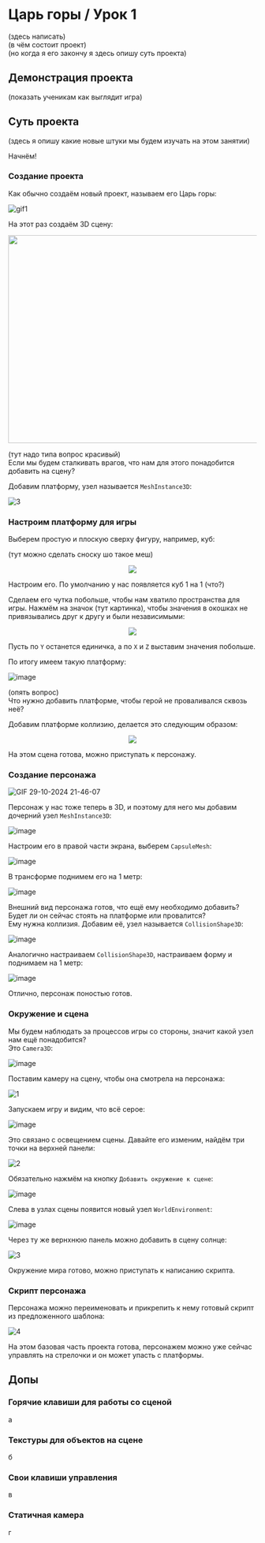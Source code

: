 # Царь горы / Урок 1

(здесь написать)\
(в чём состоит проект)\
(но когда я его закончу я здесь опишу суть проекта)

## Демонстрация проекта

(показать ученикам как выглядит игра)

## Суть проекта

(здесь я опишу какие новые штуки мы будем изучать на этом занятии)

Начнём!

### Создание проекта

Как обычно создаём новый проект, называем его Царь горы:

![gif1](https://github.com/user-attachments/assets/7a5b2550-0278-409b-844e-00d2691ee5d0)

На этот раз создаём 3D сцену:

<p align="center">
  <img width="577" height="422" src="https://github.com/user-attachments/assets/b2a44007-65d1-4e57-b512-ce43d47f2b0c">
</p>

(тут надо типа вопрос красивый)\
Если мы будем сталкивать врагов, что нам для этого понадобится добавить на сцену?

Добавим платформу, узел называется `MeshInstance3D`:

![3](https://github.com/user-attachments/assets/79555ea2-d49b-4e46-8574-da913e51dbea)

### Настроим платформу для игры

Выберем простую и плоскую сверху фигуру, например, куб:

(тут можно сделать сноску шо такое меш)

<p align="center">
  <img width="" height="" src="https://github.com/user-attachments/assets/c9c31f83-186a-40df-97e0-c0c10ad34668">
</p>

Настроим его. По умолчанию у нас появляется куб 1 на 1 (что?)

Сделаем его чутка побольше, чтобы нам хватило пространства для игры.
Нажмём на значок (тут картинка), чтобы значения в окошках не привязывались друг к другу и были независимыми:

<p align="center">
  <img width="" height="" src="https://github.com/user-attachments/assets/4083de8b-6361-4c08-ad01-17af6fd8b27a">
</p>

Пусть по `Y` останется единичка, а по `X` и `Z` выставим значения побольше.

По итогу имеем такую платформу:

![image](https://github.com/user-attachments/assets/b86a1da4-85ba-4e0c-8a63-e52b0591c4d4)

(опять вопрос)\
Что нужно добавить платформе, чтобы герой не проваливался сквозь неё?

Добавим платформе коллизию, делается это следующим образом:

<p align="center">
  <img width="" height="" src="https://github.com/user-attachments/assets/e22977b8-cdf7-4ab2-a061-22c490a05f6a">
</p>

На этом сцена готова, можно приступать к персонажу.

### Создание персонажа

![GIF 29-10-2024 21-46-07](https://github.com/user-attachments/assets/7a8c0b94-af12-4626-9746-42f8f4425158)

Персонаж у нас тоже теперь в 3D, и поэтому для него мы добавим дочерний узел `MeshInstance3D`:

![image](https://github.com/user-attachments/assets/1bab0c67-7a83-4fe8-805c-718770a91975)

Настроим его в правой части экрана, выберем `CapsuleMesh`:

![image](https://github.com/user-attachments/assets/cc831fa6-b615-4b8d-b4dc-96d4b0066e5f)

В трансформе поднимем его на 1 метр:

![image](https://github.com/user-attachments/assets/0a773b8c-504e-4d85-b309-2c6ad58f8a1f)

Внешний вид персонажа готов, что ещё ему необходимо добавить? Будет ли он сейчас стоять на платформе или провалится?\
Ему нужна коллизия. Добавим её, узел называется `CollisionShape3D`:

![image](https://github.com/user-attachments/assets/1b68d0ff-f841-48d8-8231-8d7c3811caac)

Аналогично настраиваем `CollisionShape3D`, настраиваем форму и поднимаем на 1 метр:

![image](https://github.com/user-attachments/assets/bd32b278-eb4d-4639-8b4e-94965438b889)

Отлично, персонаж поностью готов.

### Окружение и сцена

Мы будем наблюдать за процессов игры со стороны, значит какой узел нам ещё понадобится?\
Это `Camera3D`:

![image](https://github.com/user-attachments/assets/dae6b408-6687-4ee1-8b8e-6149651d0a72)

Поставим камеру на сцену, чтобы она смотрела на персонажа:

![1](https://github.com/user-attachments/assets/871bc2ed-6037-4d00-ada2-214544a33625)

Запускаем игру и видим, что всё серое:

![image](https://github.com/user-attachments/assets/6b08e48a-2034-4667-9bbc-af336519c4e3)

Это связано с освещением сцены. Давайте его изменим, найдём три точки на верхней панели:

![2](https://github.com/user-attachments/assets/ba23d6a0-7743-41a9-b6fe-2559ca892ab8)

Обязательно нажмём на кнопку `Добавить окружение к сцене`:

![image](https://github.com/user-attachments/assets/f66d7885-fe39-47ff-b3ff-32279099207c)

Слева в узлах сцены появится новый узел `WorldEnvironment`:

![image](https://github.com/user-attachments/assets/2e6442e1-1c42-4ea4-a084-68c57963cb76)

Через ту же вернхнюю панель можно добавить в сцену солнце:

![3](https://github.com/user-attachments/assets/56368a7b-fe31-4f09-8aba-3d408d739f6c)

Окружение мира готово, можно приступать к написанию скрипта.

### Скрипт персонажа

Персонажа можно переименовать и прикрепить к нему готовый скрипт из предложенного шаблона:

![4](https://github.com/user-attachments/assets/247c29ab-b29b-4902-a100-82d195c130d1)

На этом базовая часть проекта готова, персонажем можно уже сейчас управлять на стрелочки и он может упасть с платформы.

## Допы

### Горячие клавиши для работы со сценой

а

### Текстуры для объектов на сцене

б

### Свои клавиши управления

в

### Статичная камера

г































